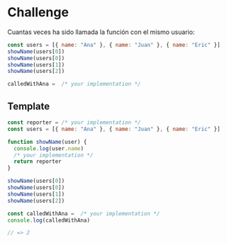 # Challenge

Cuantas veces ha sido llamada la función con el mismo usuario:

```javascript
const users = [{ name: "Ana" }, { name: "Juan" }, { name: "Eric" }]
showName(users[0])
showName(users[0])
showName(users[1])
showName(users[2])

calledWithAna =  /* your implementation */
```

## Template

```javascript
const reporter = /* your implementation */
const users = [{ name: "Ana" }, { name: "Juan" }, { name: "Eric" }]

function showName(user) {
  console.log(user.name)
  /* your implementation */
  return reporter
}

showName(users[0])
showName(users[0])
showName(users[1])
showName(users[2])

const calledWithAna =  /* your implementation */
console.log(calledWithAna)

// => 2
```
